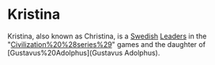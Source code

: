 # Kristina

Kristina, also known as Christina, is a [Swedish](Swedish) [Leaders](leader) in the "[Civilization%20%28series%29](Civilization)" games and the daughter of [Gustavus%20Adolphus](Gustavus Adolphus). 